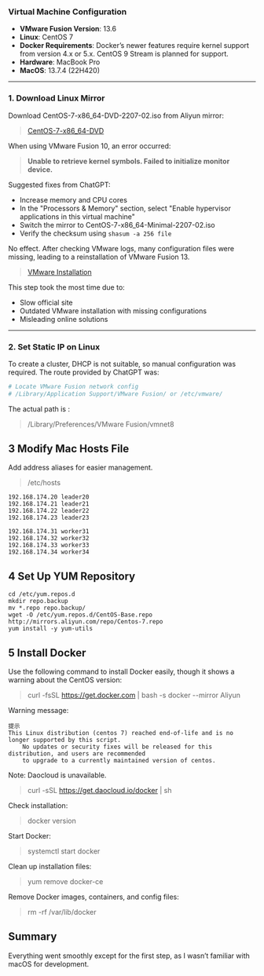 ### Virtual Machine Configuration

- **VMware Fusion Version**: 13.6  
- **Linux**: CentOS 7  
- **Docker Requirements**: Docker’s newer features require kernel support from version 4.x or 5.x. CentOS 9 Stream is planned for support.  
- **Hardware**: MacBook Pro
- **MacOS**: 13.7.4 (22H420)  

---

### 1. Download Linux Mirror

Download CentOS-7-x86_64-DVD-2207-02.iso from Aliyun mirror:

> [CentOS-7-x86_64-DVD](https://mirrors.aliyun.com/centos/7/isos/x86_64/?spm=a2c6h.25603864.0.0.7cf64511v2QVXt)

When using VMware Fusion 10, an error occurred:

> **Unable to retrieve kernel symbols. Failed to initialize monitor device.**

Suggested fixes from ChatGPT:
- Increase memory and CPU cores
- In the "Processors & Memory" section, select "Enable hypervisor applications in this virtual machine"
- Switch the mirror to CentOS-7-x86_64-Minimal-2207-02.iso
- Verify the checksum using `shasum -a 256 file`

No effect. After checking VMware logs, many configuration files were missing, leading to a reinstallation of VMware Fusion 13.

> [VMware Installation](https://search.ddooo.com/search.html?wd=vmware%20fusion)

This step took the most time due to:
- Slow official site
- Outdated VMware installation with missing configurations
- Misleading online solutions

---

### 2. Set Static IP on Linux

To create a cluster, DHCP is not suitable, so manual configuration was required. The route provided by ChatGPT was:

```bash
# Locate VMware Fusion network config
# /Library/Application Support/VMware Fusion/ or /etc/vmware/
```
The actual path is :

> /Library/Preferences/VMware Fusion/vmnet8

## 3 Modify Mac Hosts File

Add address aliases for easier management.

> /etc/hosts

```
192.168.174.20 leader20
192.168.174.21 leader21 
192.168.174.22 leader22 
192.168.174.23 leader23 

192.168.174.31 worker31 
192.168.174.32 worker32 
192.168.174.33 worker33 
192.168.174.34 worker34
```

## 4 Set Up YUM Repository

```
cd /etc/yum.repos.d
mkdir repo.backup
mv *.repo repo.backup/
wget -O /etc/yum.repos.d/CentOS-Base.repo http://mirrors.aliyun.com/repo/Centos-7.repo
yum install -y yum-utils
```

## 5 Install Docker 

Use the following command to install Docker easily, though it shows a warning about the CentOS version:

> curl -fsSL https://get.docker.com | bash -s docker --mirror Aliyun

Warning message:

```
提示
This Linux distribution (centos 7) reached end-of-life and is no longer supported by this script.
    No updates or security fixes will be released for this distribution, and users are recommended
    to upgrade to a currently maintained version of centos.
```
Note: Daocloud is unavailable.

> curl -sSL https://get.daocloud.io/docker | sh

Check installation:

>  docker version

Start Docker:

> systemctl start docker

Clean up installation files:

> yum remove docker-ce

Remove Docker images, containers, and config files:

> rm -rf /var/lib/docker


## Summary

Everything went smoothly except for the first step, as I wasn’t familiar with macOS for development.
